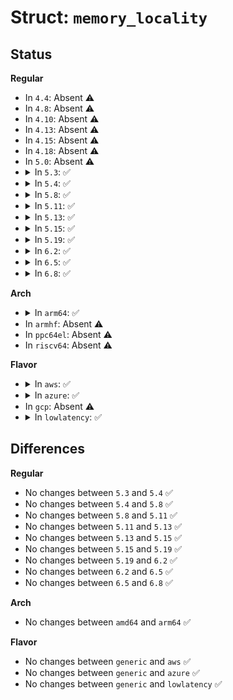 # Struct: <code>memory_locality</code>

## Status
<b>Regular</b>
<ul>
<li>
In <code>4.4</code>: Absent ⚠️
</li>
<li>
In <code>4.8</code>: Absent ⚠️
</li>
<li>
In <code>4.10</code>: Absent ⚠️
</li>
<li>
In <code>4.13</code>: Absent ⚠️
</li>
<li>
In <code>4.15</code>: Absent ⚠️
</li>
<li>
In <code>4.18</code>: Absent ⚠️
</li>
<li>
In <code>5.0</code>: Absent ⚠️
</li>
<li>
<details>
<summary>In <code>5.3</code>: ✅</summary>

```c
struct memory_locality {
    struct list_head node;
    struct acpi_hmat_locality *hmat_loc;
};
```
</details>
</li>
<li>
<details>
<summary>In <code>5.4</code>: ✅</summary>

```c
struct memory_locality {
    struct list_head node;
    struct acpi_hmat_locality *hmat_loc;
};
```
</details>
</li>
<li>
<details>
<summary>In <code>5.8</code>: ✅</summary>

```c
struct memory_locality {
    struct list_head node;
    struct acpi_hmat_locality *hmat_loc;
};
```
</details>
</li>
<li>
<details>
<summary>In <code>5.11</code>: ✅</summary>

```c
struct memory_locality {
    struct list_head node;
    struct acpi_hmat_locality *hmat_loc;
};
```
</details>
</li>
<li>
<details>
<summary>In <code>5.13</code>: ✅</summary>

```c
struct memory_locality {
    struct list_head node;
    struct acpi_hmat_locality *hmat_loc;
};
```
</details>
</li>
<li>
<details>
<summary>In <code>5.15</code>: ✅</summary>

```c
struct memory_locality {
    struct list_head node;
    struct acpi_hmat_locality *hmat_loc;
};
```
</details>
</li>
<li>
<details>
<summary>In <code>5.19</code>: ✅</summary>

```c
struct memory_locality {
    struct list_head node;
    struct acpi_hmat_locality *hmat_loc;
};
```
</details>
</li>
<li>
<details>
<summary>In <code>6.2</code>: ✅</summary>

```c
struct memory_locality {
    struct list_head node;
    struct acpi_hmat_locality *hmat_loc;
};
```
</details>
</li>
<li>
<details>
<summary>In <code>6.5</code>: ✅</summary>

```c
struct memory_locality {
    struct list_head node;
    struct acpi_hmat_locality *hmat_loc;
};
```
</details>
</li>
<li>
<details>
<summary>In <code>6.8</code>: ✅</summary>

```c
struct memory_locality {
    struct list_head node;
    struct acpi_hmat_locality *hmat_loc;
};
```
</details>
</li>
</ul>
<b>Arch</b>
<ul>
<li>
<details>
<summary>In <code>arm64</code>: ✅</summary>

```c
struct memory_locality {
    struct list_head node;
    struct acpi_hmat_locality *hmat_loc;
};
```
</details>
</li>
<li>
In <code>armhf</code>: Absent ⚠️
</li>
<li>
In <code>ppc64el</code>: Absent ⚠️
</li>
<li>
In <code>riscv64</code>: Absent ⚠️
</li>
</ul>
<b>Flavor</b>
<ul>
<li>
<details>
<summary>In <code>aws</code>: ✅</summary>

```c
struct memory_locality {
    struct list_head node;
    struct acpi_hmat_locality *hmat_loc;
};
```
</details>
</li>
<li>
<details>
<summary>In <code>azure</code>: ✅</summary>

```c
struct memory_locality {
    struct list_head node;
    struct acpi_hmat_locality *hmat_loc;
};
```
</details>
</li>
<li>
In <code>gcp</code>: Absent ⚠️
</li>
<li>
<details>
<summary>In <code>lowlatency</code>: ✅</summary>

```c
struct memory_locality {
    struct list_head node;
    struct acpi_hmat_locality *hmat_loc;
};
```
</details>
</li>
</ul>

## Differences
<b>Regular</b>
<ul>
<li>
No changes between <code>5.3</code> and <code>5.4</code> ✅
</li>
<li>
No changes between <code>5.4</code> and <code>5.8</code> ✅
</li>
<li>
No changes between <code>5.8</code> and <code>5.11</code> ✅
</li>
<li>
No changes between <code>5.11</code> and <code>5.13</code> ✅
</li>
<li>
No changes between <code>5.13</code> and <code>5.15</code> ✅
</li>
<li>
No changes between <code>5.15</code> and <code>5.19</code> ✅
</li>
<li>
No changes between <code>5.19</code> and <code>6.2</code> ✅
</li>
<li>
No changes between <code>6.2</code> and <code>6.5</code> ✅
</li>
<li>
No changes between <code>6.5</code> and <code>6.8</code> ✅
</li>
</ul>
<b>Arch</b>
<ul>
<li>
No changes between <code>amd64</code> and <code>arm64</code> ✅
</li>
</ul>
<b>Flavor</b>
<ul>
<li>
No changes between <code>generic</code> and <code>aws</code> ✅
</li>
<li>
No changes between <code>generic</code> and <code>azure</code> ✅
</li>
<li>
No changes between <code>generic</code> and <code>lowlatency</code> ✅
</li>
</ul>
